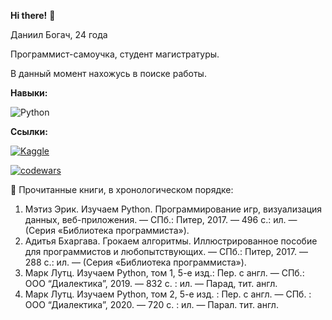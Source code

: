 **Hi there!** 👋

Даниил Богач, 24 года

Программист-самоучка, студент магистратуры.

В данный момент нахожусь в поиске работы.



**Навыки:**

![Python](https://img.shields.io/badge/python-3670A0?style=for-the-badge&logo=python&logoColor=ffdd54)



**Ссылки:**

[![Kaggle](https://img.shields.io/badge/Kaggle-035a7d?style=for-the-badge&logo=kaggle&logoColor=white)](https://www.kaggle.com/reviewbomber)

[![codewars](https://www.codewars.com/users/Danil1303/badges/large)](https://www.codewars.com/users/Danil1303) 



:book: Прочитанные книги, в хронологическом порядке:
1. Мэтиз Эрик. Изучаем Python. Программирование игр, визуализация данных, веб-приложения. — СПб.: Питер, 2017. — 496 с.: ил. — (Серия «Библиотека программиста»).
2. Адитья Бхаргава. Грокаем алгоритмы. Иллюстрированное пособие для программистов и любопытствующих. — СПб.: Питер, 2017. — 288 с.: ил. — (Серия «Библиотека программиста»).
3. Марк Лутц. Изучаем Python, том 1, 5-е изд.: Пер. с англ. — СПб.: ООО “Диалектика”, 2019. — 832 с. : ил. — Парад, тит. англ.
4. Марк Лутц. Изучаем Python, том 2, 5-е изд. : Пер. с англ. — СПб. : ООО “Диалектика”, 2020. — 720 с. : ил. — Парал. тит. англ.
